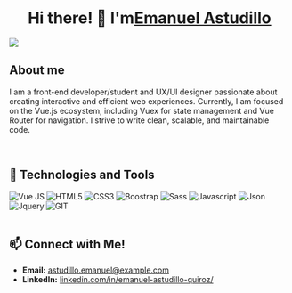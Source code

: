 <div align="center">
<h1 align="center">Hi there! 👋 I'm<a href="">Emanuel Astudillo</a></h1>
</div>
<img src="https://imgur.com/a/WfmYQkz">

<h2>About me</h2>

<p>I am a front-end developer/student and UX/UI designer passionate about creating interactive and efficient web experiences. Currently, I am focused on the Vue.js ecosystem, including Vuex for state management and Vue Router for navigation. I strive to write clean, scalable, and maintainable code.</p>
<br>

<h2> 🚀 Technologies and Tools</h2>
<div class="d-flex g-3 flex-row flex-wrap g-3">
<img class="mx-2" alt="Vue JS" src="https://img.shields.io/badge/Vue.js-35495E?style=for-the-badge&logo=vue.js&logoColor=4FC08D" />
<img class="mx-2" alt="HTML5" src="https://img.shields.io/badge/HTML5-E34F26?style=for-the-badge&logo=html5&logoColor=white" /> 
<img class="mx-2" alt="CSS3" src="https://img.shields.io/badge/CSS3-1572B6?style=for-the-badge&logo=css3&logoColor=white" />
<img class="mx-2" alt="Boostrap" src="https://img.shields.io/badge/Bootstrap-563D7C?style=for-the-badge&logo=bootstrap&logoColor=white" /> 
<img class="mx-2" alt="Sass" src="https://img.shields.io/badge/Sass-CC6699?style=for-the-badge&logo=sass&logoColor=white" />
<img class="mx-2" alt="Javascript" src="https://img.shields.io/badge/JavaScript-323330?style=for-the-badge&logo=javascript&logoColor=F7DF1E" /> 
<img class="mx-2" alt="Json" src="https://img.shields.io/badge/json-5E5C5C?style=for-the-badge&logo=json&logoColor=white" />
<img class="mx-2" alt="Jquery" src="https://img.shields.io/badge/jQuery-0769AD?style=for-the-badge&logo=jquery&logoColor=white" />
<img class="mx-2" alt="GIT" src="https://img.shields.io/badge/GIT-E44C30?style=for-the-badge&logo=git&logoColor=white" />
</div>
<br>
<h2>📫 Connect with Me!</h2>

- **Email:** [astudillo.emanuel@example.com](mailto:emanuel.astudillo@gmail.com)
- **LinkedIn:** [linkedin.com/in/emanuel-astudillo-quiroz/](https://linkedin.com/in/emanuel-astudillo-quiroz/)


